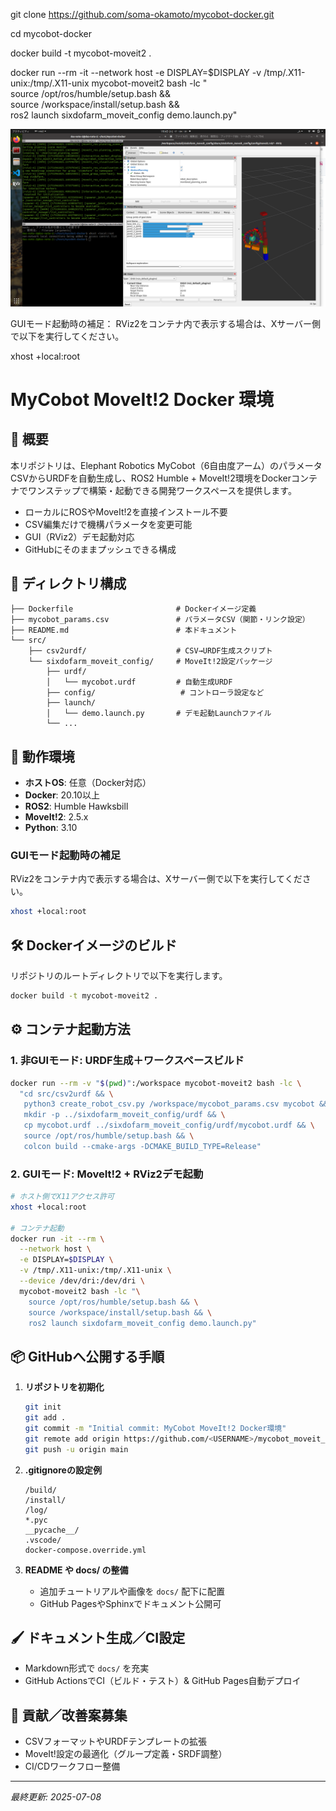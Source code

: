 

git clone https://github.com/soma-okamoto/mycobot-docker.git

cd mycobot-docker

docker build -t mycobot-moveit2 .

docker run --rm -it --network host -e DISPLAY=$DISPLAY   -v /tmp/.X11-unix:/tmp/.X11-unix   mycobot-moveit2   bash -lc "\
    source /opt/ros/humble/setup.bash && \
    source /workspace/install/setup.bash && \
    ros2 launch sixdofarm_moveit_config demo.launch.py"



![D.](https://github.com/soma-okamoto/mycobot-docker/blob/main/IMAGES/Screenshot%20from%202025-07-08%2017-04-01.png)

GUIモード起動時の補足：
RViz2をコンテナ内で表示する場合は、Xサーバー側で以下を実行してください。

xhost +local:root

# MyCobot MoveIt!2 Docker 環境

## 📖 概要

本リポジトリは、Elephant Robotics MyCobot（6自由度アーム）のパラメータCSVからURDFを自動生成し、ROS2 Humble + MoveIt!2環境をDockerコンテナでワンステップで構築・起動できる開発ワークスペースを提供します。

* ローカルにROSやMoveIt!2を直接インストール不要
* CSV編集だけで機構パラメータを変更可能
* GUI（RViz2）デモ起動対応
* GitHubにそのままプッシュできる構成

## 📂 ディレクトリ構成

```
├── Dockerfile                       # Dockerイメージ定義
├── mycobot_params.csv               # パラメータCSV（関節・リンク設定）
├── README.md                        # 本ドキュメント
└── src/
    ├── csv2urdf/                    # CSV→URDF生成スクリプト
    └── sixdofarm_moveit_config/     # MoveIt!2設定パッケージ
        ├── urdf/
        │   └── mycobot.urdf         # 自動生成URDF
        ├── config/                   # コントローラ設定など
        ├── launch/
        │   └── demo.launch.py       # デモ起動Launchファイル
        └── ...
```

## 🚀 動作環境

* **ホストOS**: 任意（Docker対応）
* **Docker**: 20.10以上
* **ROS2**: Humble Hawksbill
* **MoveIt!2**: 2.5.x
* **Python**: 3.10

### GUIモード起動時の補足

RViz2をコンテナ内で表示する場合は、Xサーバー側で以下を実行してください。

```bash
xhost +local:root
```

## 🛠️ Dockerイメージのビルド

リポジトリのルートディレクトリで以下を実行します。

```bash
docker build -t mycobot-moveit2 .
```

## ⚙️ コンテナ起動方法

### 1. 非GUIモード: URDF生成＋ワークスペースビルド

```bash
docker run --rm -v "$(pwd)":/workspace mycobot-moveit2 bash -lc \
  "cd src/csv2urdf && \
   python3 create_robot_csv.py /workspace/mycobot_params.csv mycobot && \
   mkdir -p ../sixdofarm_moveit_config/urdf && \
   cp mycobot.urdf ../sixdofarm_moveit_config/urdf/mycobot.urdf && \
   source /opt/ros/humble/setup.bash && \
   colcon build --cmake-args -DCMAKE_BUILD_TYPE=Release"
```

### 2. GUIモード: MoveIt!2 + RViz2デモ起動

```bash
# ホスト側でX11アクセス許可
xhost +local:root

# コンテナ起動
docker run -it --rm \
  --network host \
  -e DISPLAY=$DISPLAY \
  -v /tmp/.X11-unix:/tmp/.X11-unix \
  --device /dev/dri:/dev/dri \
  mycobot-moveit2 bash -lc "\
    source /opt/ros/humble/setup.bash && \
    source /workspace/install/setup.bash && \
    ros2 launch sixdofarm_moveit_config demo.launch.py"
```

## 📦 GitHubへ公開する手順

1. **リポジトリを初期化**

   ```bash
   git init
   git add .
   git commit -m "Initial commit: MyCobot MoveIt!2 Docker環境"
   git remote add origin https://github.com/<USERNAME>/mycobot_moveit_docker.git
   git push -u origin main
   ```

2. **.gitignoreの設定例**

   ```gitignore
   /build/
   /install/
   /log/
   *.pyc
   __pycache__/
   .vscode/
   docker-compose.override.yml
   ```

3. **README や docs/ の整備**

   * 追加チュートリアルや画像を `docs/` 配下に配置
   * GitHub PagesやSphinxでドキュメント公開可

## 🖌️ ドキュメント生成／CI設定

* Markdown形式で `docs/` を充実
* GitHub ActionsでCI（ビルド・テスト）& GitHub Pages自動デプロイ

## 🤝 貢献／改善案募集

* CSVフォーマットやURDFテンプレートの拡張
* MoveIt!設定の最適化（グループ定義・SRDF調整）
* CI/CDワークフロー整備

---

*最終更新: 2025-07-08*
